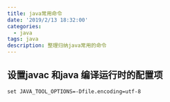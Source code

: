 ```yaml
---
title: java常用命令
date: '2019/2/13 18:32:00'
categories:
  - java
tags: java
description: 整理归纳java常用的命令
---
```


## 设置javac 和java 编译运行时的配置项
```
set JAVA_TOOL_OPTIONS=-Dfile.encoding=utf-8
```